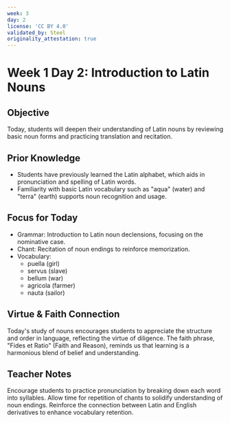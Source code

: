 ```yaml
---
week: 3
day: 2
license: 'CC BY 4.0'
validated_by: Steel
originality_attestation: true
---
```


# Week 1 Day 2: Introduction to Latin Nouns

## Objective
Today, students will deepen their understanding of Latin nouns by reviewing basic noun forms and practicing translation and recitation.

## Prior Knowledge
- Students have previously learned the Latin alphabet, which aids in pronunciation and spelling of Latin words.
- Familiarity with basic Latin vocabulary such as "aqua" (water) and "terra" (earth) supports noun recognition and usage.

## Focus for Today
- Grammar: Introduction to Latin noun declensions, focusing on the nominative case.
- Chant: Recitation of noun endings to reinforce memorization.
- Vocabulary: 
  - puella (girl)
  - servus (slave)
  - bellum (war)
  - agricola (farmer)
  - nauta (sailor)

## Virtue & Faith Connection
Today's study of nouns encourages students to appreciate the structure and order in language, reflecting the virtue of diligence. The faith phrase, "Fides et Ratio" (Faith and Reason), reminds us that learning is a harmonious blend of belief and understanding.

## Teacher Notes
Encourage students to practice pronunciation by breaking down each word into syllables. Allow time for repetition of chants to solidify understanding of noun endings. Reinforce the connection between Latin and English derivatives to enhance vocabulary retention.